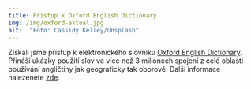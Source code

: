```yaml
---
title: Přístup k Oxford English Dictionary
img: /img/oxford-aktual.jpg
alt:  "Foto: Cassidy Kelley/Unsplash"
---
```


Získali jsme přístup k elektronického slovníku [Oxford English Dictionary](http://www.oed.com/). 
Přináší ukázky použití slov ve více než 3 milionech spojení z celé oblasti
používání angličtiny jak geograficky tak oborově.  Další informace nalezenete
[zde](http://www.aip.cz/produkty/642-oxford-english-dictionary-online/).
